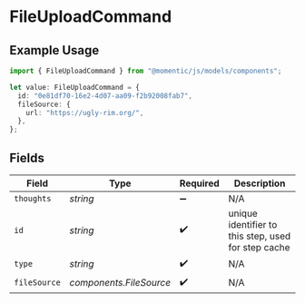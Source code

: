# FileUploadCommand

## Example Usage

```typescript
import { FileUploadCommand } from "@momentic/js/models/components";

let value: FileUploadCommand = {
  id: "0e81df70-16e2-4d07-aa09-f2b92008fab7",
  fileSource: {
    url: "https://ugly-rim.org/",
  },
};
```

## Fields

| Field                                               | Type                                                | Required                                            | Description                                         |
| --------------------------------------------------- | --------------------------------------------------- | --------------------------------------------------- | --------------------------------------------------- |
| `thoughts`                                          | *string*                                            | :heavy_minus_sign:                                  | N/A                                                 |
| `id`                                                | *string*                                            | :heavy_check_mark:                                  | unique identifier to this step, used for step cache |
| `type`                                              | *string*                                            | :heavy_check_mark:                                  | N/A                                                 |
| `fileSource`                                        | *components.FileSource*                             | :heavy_check_mark:                                  | N/A                                                 |